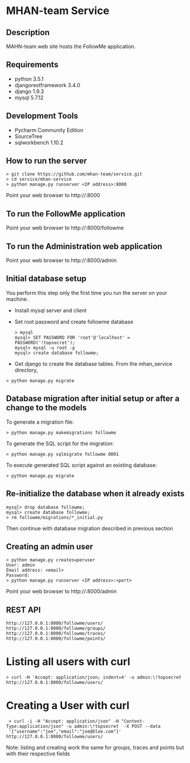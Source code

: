#  MHAN-team Service

## Description

MAHN-team web site hosts the FollowMe application.

## Requirements

* python 3.5.1
* djangorestframework 3.4.0
* django 1.9.3
* mysql 5.7.12

## Development Tools

* Pycharm Community Edition
* SourceTree
* sqlworkbench 1.10.2

## How to run the server

```
> git clone https://github.com/mhan-team/service.git
> cd service/mhan-service
> python manage.py runserver <IP address>:8000
```

Point your web browser to http://<IP address>:8000

## To run the FollowMe application

Point your web browser to http://<IP address>:8000/followme

## To run the Administration web application

Point your web browser to http://<IP address>:8000/admin

## Initial database setup

You perform this step only the first time you run the server on your machine.

* Install mysql server and client
* Set root password and create followme database

    ```
    > mysql
    mysql> SET PASSWORD FOR 'root'@'localhost' = PASSWORD('!topsecret');
    mysql> mysql -u root -p
    mysql> create database followme;
    ```
* Get django to create the database tables.  From the mhan_service directory,

```
> python manage.py migrate
```

## Database migration after initial setup or after a change to the models

To generate a migration file:

```
> python manage.py makemigrations followme
```

To generate the SQL script for the migration:

```
> python manage.py sqlmigrate followme 0001
```
To execute generated SQL script against an existing database:

```
> python manage.py migrate
```

## Re-initialize the database when it already exists

```
mysql> drop database followme;
mysql> create database followme;
> rm followme/migrations/*_initial.py
```

Then continue with database migration described in previous section

## Creating an admin user

```
> python manage.py createsuperuser
User: admin
Email address: <email>
Password:
> python manage.py runserver <IP address>:<port>
```
Point your web browser to http://<IP address>:8000/admin

## REST API

```
http://127.0.0.1:8000/followme/users/
http://127.0.0.1:8000/followme/groups/
http://127.0.0.1:8000/followme/traces/
http://127.0.0.1:8000/followme/points/
```

# Listing all users with curl

```
> curl -H 'Accept: application/json; indent=4' -u admin:\!topsecret http://127.0.0.1:8000/followme/users/
```

# Creating a User with curl

```
 > curl -i -H "Accept: application/json" -H "Content-Type:application/json" -u admin:\!topsecret  -X POST --data
 '{"username":"joe","email":"joe@bloe.com"}' http://127.0.0.1:8000/followme/users/
```

Note: listing and creating work the same for groups, traces and points but with their respective fields